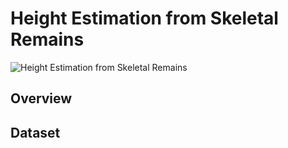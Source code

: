 # Height Estimation from Skeletal Remains 
 
![Height Estimation from Skeletal
Remains](./2_img/banner.jpg) 

## Overview

## Dataset

